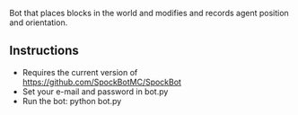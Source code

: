 Bot that places blocks in the world and modifies and records agent position and orientation.

## Instructions
- Requires the current version of https://github.com/SpockBotMC/SpockBot
- Set your e-mail and password in bot.py
- Run the bot:
    python bot.py

